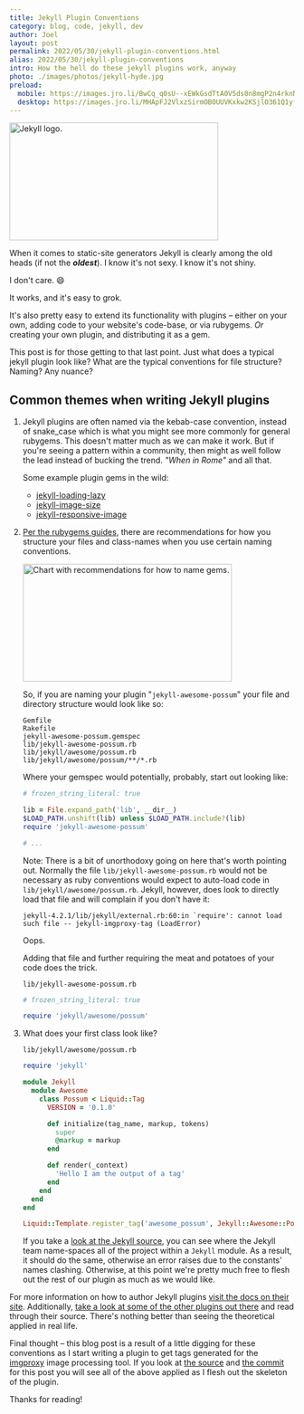 ```yaml
---
title: Jekyll Plugin Conventions
category: blog, code, jekyll, dev
author: Joel
layout: post
permalink: 2022/05/30/jekyll-plugin-conventions.html
alias: 2022/05/30/jekyll-plugin-conventions
intro: How the hell do these jekyll plugins work, anyway
photo: ./images/photos/jekyll-hyde.jpg
preload:
  mobile: https://images.jro.li/BwCq_q0sU--xEWkGsdTtA0V5ds0n8mgP2n4rknNFBgY/rs:fit:738:/czM6Ly93d3ctam9l/bG9saXZlaXJhLWNv/bS9pbWFnZXMvamVr/eWxsLnBuZw.jpg
  desktop: https://images.jro.li/MHApFJ2VlxzSirmOBOUUVKxkw2KSjlO361Q1yfRIr0E/rs:fit:1344:/czM6Ly93d3ctam9l/bG9saXZlaXJhLWNv/bS9pbWFnZXMvamVr/eWxsLnBuZw.jpg
---
```


<picture>
  <source srcset="{% imgproxy_url path: "/images/jekyll.png", width: 1344 %}"
    media="(min-width: 413px)" />
  <img src="{% imgproxy_url path: "/images/jekyll.png", width: 738 %}"
    alt="Jekyll logo."
    width="369"
    height="208" />
</picture>

When it comes to static-site generators Jekyll is clearly among the old heads
(if not the ***oldest***). I know it's not sexy. I know it's not shiny.

I don't care. 😄

It works, and it's easy to grok.

It's also pretty easy to extend its functionality with plugins – either on your
own, adding code to your website's code-base, or via rubygems. *Or* creating
your own plugin, and distributing it as a gem.

This post is for those getting to that last point. Just what does a typical
jekyll plugin look like? What are the typical conventions for file structure?
Naming? Any nuance?

## Common themes when writing Jekyll plugins

1. Jekyll plugins are often named via the kebab-case convention, instead of
   snake_case which is what you might see more commonly for general rubygems.
   This doesn't matter much as we can make it work. But if you're seeing a
   pattern within a community, then might as well follow the lead instead of
   bucking the trend. *"When in Rome"* and all that.

   Some example plugin gems in the wild:

   * [jekyll-loading-lazy](https://github.com/gildesmarais/jekyll-loading-lazy)
   * [jekyll-image-size](https://github.com/generalui/jekyll-image-size)
   * [jekyll-responsive-image](https://github.com/wildlyinaccurate/jekyll-responsive-image)

2. [Per the rubygems guides], there are recommendations for how you structure
   your files and class-names when you use certain naming conventions.

   <picture>
     <source srcset="{% imgproxy_url path: "/images/naming-gems.png", width: 1344 %}"
       media="(min-width: 413px)" />
     <img src="{% imgproxy_url path: "/images/naming-gems.png", width: 738 %}"
       alt="Chart with recommendations for how to name gems."
       width="369"
       height="208" />
   </picture>

   So, if you are naming your plugin "`jekyll-awesome-possum`" your file and
   directory structure would look like so:

   ```
   Gemfile
   Rakefile
   jekyll-awesome-possum.gemspec
   lib/jekyll-awesome-possum.rb
   lib/jekyll/awesome/possum.rb
   lib/jekyll/awesome/possum/**/*.rb
   ```

   Where your gemspec would potentially, probably, start out looking like:

   ```ruby
   # frozen_string_literal: true

   lib = File.expand_path('lib', __dir__)
   $LOAD_PATH.unshift(lib) unless $LOAD_PATH.include?(lib)
   require 'jekyll-awesome-possum'

   # ...
   ```

   Note: There is a bit of unorthodoxy going on here that's worth pointing
   out. Normally the file `lib/jekyll-awesome-possum.rb` would not be necessary
   as ruby conventions would expect to auto-load code in
   `lib/jekyll/awesome/possum.rb`. Jekyll, however, does look to directly load
   that file and will complain if you don't have it:

   ```
   jekyll-4.2.1/lib/jekyll/external.rb:60:in `require': cannot load such file -- jekyll-imgproxy-tag (LoadError)
   ```

   Oops.

   Adding that file and further requiring the meat and potatoes of your code
   does the trick.

   `lib/jekyll-awesome-possum.rb`

   ```ruby
   # frozen_string_literal: true

   require 'jekyll/awesome/possum'
   ```

   [Per the rubygems guides]: https://guides.rubygems.org/name-your-gem/

3. What does your first class look like?

   `lib/jekyll/awesome/possum.rb`

   ```ruby
   require 'jekyll'

   module Jekyll
     module Awesome
       class Possum < Liquid::Tag
         VERSION = '0.1.0'

         def initialize(tag_name, markup, tokens)
           super
           @markup = markup
         end

         def render(_context)
           'Hello I am the output of a tag'
         end
       end
     end
   end

   Liquid::Template.register_tag('awesome_possum', Jekyll::Awesome::Possum)
   ```

   If you take a [look at the Jekyll source], you can see where the Jekyll team
   name-spaces all of the project within a `Jekyll` module. As a result, it
   should do the same, otherwise an error raises due to the constants'
   names clashing. Otherwise, at this point we're pretty much free to flesh
   out the rest of our plugin as much as we would like.

For more information on how to author Jekyll plugins [visit the docs on their
site]. Additionally, [take a look at some of the other plugins out there] and
read through their source. There's nothing better than seeing the theoretical
applied in real life.

[look at the Jekyll source]: https://github.com/jekyll/jekyll/blob/master/lib/jekyll.rb#L42
[visit the docs on their site]: https://jekyllrb.com/docs/plugins/
[take a look at some of the other plugins out there]: https://github.com/planetjekyll/awesome-jekyll-plugins

Final thought – this blog post is a result of a little digging for these
conventions as I start writing a plugin to get tags generated for the [imgproxy]
image processing tool. If you look at [the source] and [the commit] for this
post you will see all of the above applied as I flesh out the skeleton of the
plugin.

Thanks for reading!

[imgproxy]: https://imgproxy.net/
[the source]: https://github.com/jayroh/joeloliveira.com/
[the commit]: https://github.com/jayroh/joeloliveira.com/commit/28374ba35c8149a8156a164c30834aadbf4e3c8a
